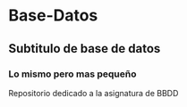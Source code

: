 # Base-Datos
## Subtitulo de base de datos
### Lo mismo pero mas pequeño
Repositorio dedicado a la asignatura de BBDD
